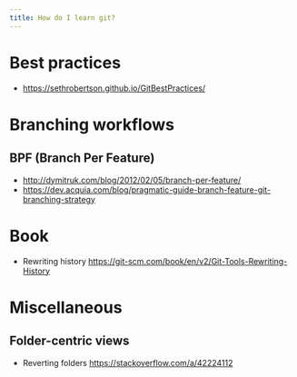 ```yaml
---
title: How do I learn git?
---
```


# Best practices
- <https://sethrobertson.github.io/GitBestPractices/>

# Branching workflows

## BPF (Branch Per Feature)
- <http://dymitruk.com/blog/2012/02/05/branch-per-feature/>
- <https://dev.acquia.com/blog/pragmatic-guide-branch-feature-git-branching-strategy>

# Book
- Rewriting history <https://git-scm.com/book/en/v2/Git-Tools-Rewriting-History>

# Miscellaneous

## Folder-centric views
- Reverting folders <https://stackoverflow.com/a/42224112>